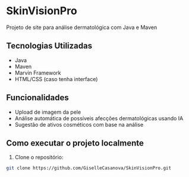 # SkinVisionPro
Projeto de site para análise dermatológica com Java e Maven

## Tecnologias Utilizadas
- Java
- Maven
- Marvin Framework
- HTML/CSS (caso tenha interface)

## Funcionalidades
- Upload de imagem da pele
- Análise automática de possíveis afecções dermatológicas usando IA
- Sugestão de ativos cosméticos com base na análise

## Como executar o projeto localmente

1. Clone o repositório:
```bash
git clone https://github.com/GiselleCasanova/SkinVisionPro.git

